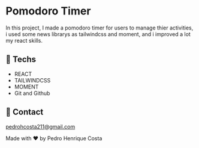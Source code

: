 # Pomodoro Timer
In this project, I made a pomodoro timer for users to manage thier activities, i used some news librarys as tailwindcss and moment, and i improved a lot my react skills.
## 🚀 Techs

- REACT
- TAILWINDCSS
- MOMENT
- Git and Github

## 🚨 Contact

pedrohcosta211@gmail.com

Made with ❤️ by Pedro Henrique Costa